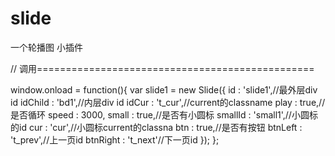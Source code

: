 # slide
一个轮播图 小插件

// 调用================================================

window.onload = function(){
	var slide1 = new Slide({
		id : 'slide1',//最外层div id
		idChild : 'bd1',//内层div id
		idCur : 't_cur',//current的classname
		play : true,//是否循环
		speed : 3000,
		small : true,//是否有小圆标
		smallId : 'small1',//小圆标的id
		cur : 'cur',//小圆标current的classna
		btn : true,//是否有按钮
		btnLeft : 't_prev',//上一页id
		btnRight : 't_next'//下一页id
	});
};
